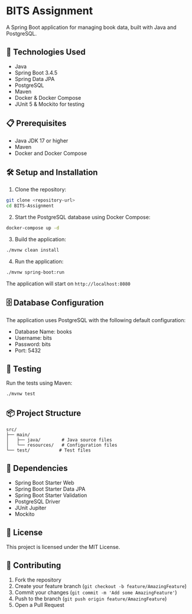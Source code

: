 # BITS Assignment

A Spring Boot application for managing book data, built with Java and PostgreSQL.

## 🚀 Technologies Used

- Java
- Spring Boot 3.4.5
- Spring Data JPA
- PostgreSQL
- Maven
- Docker & Docker Compose
- JUnit 5 & Mockito for testing

## 📋 Prerequisites

- Java JDK 17 or higher
- Maven
- Docker and Docker Compose

## 🛠️ Setup and Installation

1. Clone the repository:
```bash
git clone <repository-url>
cd BITS-Assignment
```

2. Start the PostgreSQL database using Docker Compose:
```bash
docker-compose up -d
```

3. Build the application:
```bash
./mvnw clean install
```

4. Run the application:
```bash
./mvnw spring-boot:run
```

The application will start on `http://localhost:8080`

## 🗄️ Database Configuration

The application uses PostgreSQL with the following default configuration:
- Database Name: books
- Username: bits
- Password: bits
- Port: 5432

## 🧪 Testing

Run the tests using Maven:
```bash
./mvnw test
```

## 📦 Project Structure

```
src/
├── main/
│   ├── java/        # Java source files
│   └── resources/   # Configuration files
└── test/           # Test files
```

## 🔧 Dependencies

- Spring Boot Starter Web
- Spring Boot Starter Data JPA
- Spring Boot Starter Validation
- PostgreSQL Driver
- JUnit Jupiter
- Mockito

## 📝 License

This project is licensed under the MIT License.

## 👥 Contributing

1. Fork the repository
2. Create your feature branch (`git checkout -b feature/AmazingFeature`)
3. Commit your changes (`git commit -m 'Add some AmazingFeature'`)
4. Push to the branch (`git push origin feature/AmazingFeature`)
5. Open a Pull Request 